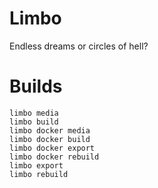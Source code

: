 # Limbo

Endless dreams or circles of hell?

Builds
======

    limbo media
    limbo build
    limbo docker media
    limbo docker build
    limbo docker export
    limbo docker rebuild
    limbo export
    limbo rebuild

